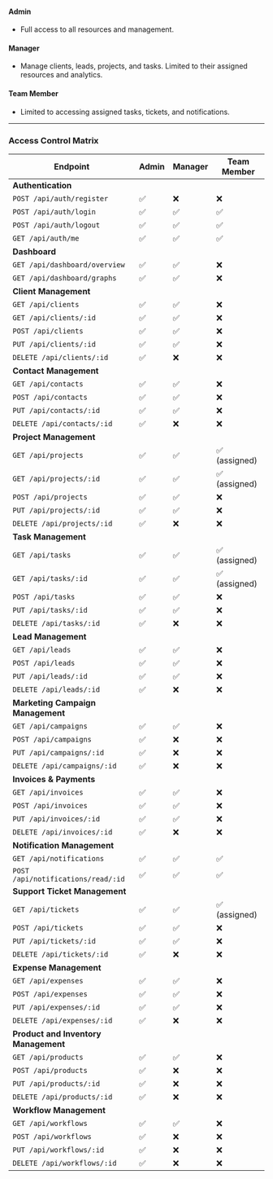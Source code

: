 #### **Admin**

-   Full access to all resources and management.

#### **Manager**

-   Manage clients, leads, projects, and tasks. Limited to their assigned resources and analytics.

#### **Team Member**

-   Limited to accessing assigned tasks, tickets, and notifications.

---

### **Access Control Matrix**

| **Endpoint**                         | **Admin** | **Manager** | **Team Member** |
| ------------------------------------ | --------- | ----------- | --------------- |
| **Authentication**                   |           |             |                 |
| `POST /api/auth/register`            | ✅        | ❌          | ❌              |
| `POST /api/auth/login`               | ✅        | ✅          | ✅              |
| `POST /api/auth/logout`              | ✅        | ✅          | ✅              |
| `GET /api/auth/me`                   | ✅        | ✅          | ✅              |
| **Dashboard**                        |           |             |                 |
| `GET /api/dashboard/overview`        | ✅        | ✅          | ❌              |
| `GET /api/dashboard/graphs`          | ✅        | ✅          | ❌              |
| **Client Management**                |           |             |                 |
| `GET /api/clients`                   | ✅        | ✅          | ❌              |
| `GET /api/clients/:id`               | ✅        | ✅          | ❌              |
| `POST /api/clients`                  | ✅        | ✅          | ❌              |
| `PUT /api/clients/:id`               | ✅        | ✅          | ❌              |
| `DELETE /api/clients/:id`            | ✅        | ❌          | ❌              |
| **Contact Management**               |           |             |                 |
| `GET /api/contacts`                  | ✅        | ✅          | ❌              |
| `POST /api/contacts`                 | ✅        | ✅          | ❌              |
| `PUT /api/contacts/:id`              | ✅        | ✅          | ❌              |
| `DELETE /api/contacts/:id`           | ✅        | ❌          | ❌              |
| **Project Management**               |           |             |                 |
| `GET /api/projects`                  | ✅        | ✅          | ✅ (assigned)   |
| `GET /api/projects/:id`              | ✅        | ✅          | ✅ (assigned)   |
| `POST /api/projects`                 | ✅        | ✅          | ❌              |
| `PUT /api/projects/:id`              | ✅        | ✅          | ❌              |
| `DELETE /api/projects/:id`           | ✅        | ❌          | ❌              |
| **Task Management**                  |           |             |                 |
| `GET /api/tasks`                     | ✅        | ✅          | ✅ (assigned)   |
| `GET /api/tasks/:id`                 | ✅        | ✅          | ✅ (assigned)   |
| `POST /api/tasks`                    | ✅        | ✅          | ❌              |
| `PUT /api/tasks/:id`                 | ✅        | ✅          | ❌              |
| `DELETE /api/tasks/:id`              | ✅        | ❌          | ❌              |
| **Lead Management**                  |           |             |                 |
| `GET /api/leads`                     | ✅        | ✅          | ❌              |
| `POST /api/leads`                    | ✅        | ✅          | ❌              |
| `PUT /api/leads/:id`                 | ✅        | ✅          | ❌              |
| `DELETE /api/leads/:id`              | ✅        | ❌          | ❌              |
| **Marketing Campaign Management**    |           |             |                 |
| `GET /api/campaigns`                 | ✅        | ✅          | ❌              |
| `POST /api/campaigns`                | ✅        | ❌          | ❌              |
| `PUT /api/campaigns/:id`             | ✅        | ❌          | ❌              |
| `DELETE /api/campaigns/:id`          | ✅        | ❌          | ❌              |
| **Invoices & Payments**              |           |             |                 |
| `GET /api/invoices`                  | ✅        | ✅          | ❌              |
| `POST /api/invoices`                 | ✅        | ✅          | ❌              |
| `PUT /api/invoices/:id`              | ✅        | ✅          | ❌              |
| `DELETE /api/invoices/:id`           | ✅        | ❌          | ❌              |
| **Notification Management**          |           |             |                 |
| `GET /api/notifications`             | ✅        | ✅          | ✅              |
| `POST /api/notifications/read/:id`   | ✅        | ✅          | ✅              |
| **Support Ticket Management**        |           |             |                 |
| `GET /api/tickets`                   | ✅        | ✅          | ✅ (assigned)   |
| `POST /api/tickets`                  | ✅        | ✅          | ❌              |
| `PUT /api/tickets/:id`               | ✅        | ✅          | ❌              |
| `DELETE /api/tickets/:id`            | ✅        | ❌          | ❌              |
| **Expense Management**               |           |             |                 |
| `GET /api/expenses`                  | ✅        | ✅          | ❌              |
| `POST /api/expenses`                 | ✅        | ✅          | ❌              |
| `PUT /api/expenses/:id`              | ✅        | ✅          | ❌              |
| `DELETE /api/expenses/:id`           | ✅        | ❌          | ❌              |
| **Product and Inventory Management** |           |             |                 |
| `GET /api/products`                  | ✅        | ✅          | ❌              |
| `POST /api/products`                 | ✅        | ❌          | ❌              |
| `PUT /api/products/:id`              | ✅        | ❌          | ❌              |
| `DELETE /api/products/:id`           | ✅        | ❌          | ❌              |
| **Workflow Management**              |           |             |                 |
| `GET /api/workflows`                 | ✅        | ✅          | ❌              |
| `POST /api/workflows`                | ✅        | ❌          | ❌              |
| `PUT /api/workflows/:id`             | ✅        | ❌          | ❌              |
| `DELETE /api/workflows/:id`          | ✅        | ❌          | ❌              |
